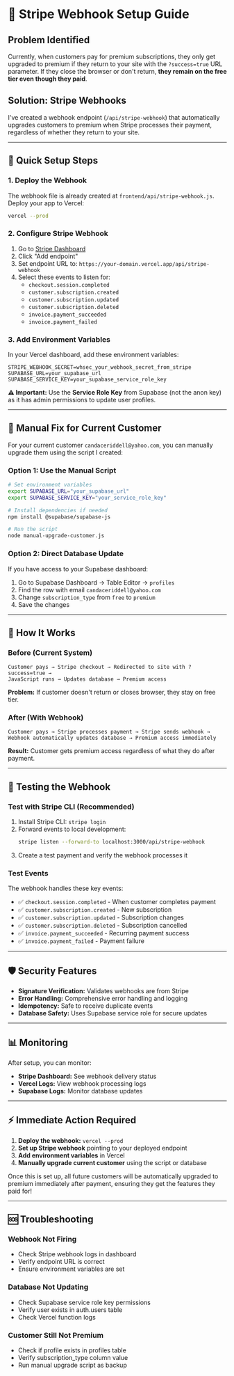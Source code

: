 # 🔗 Stripe Webhook Setup Guide

## Problem Identified
Currently, when customers pay for premium subscriptions, they only get upgraded to premium if they return to your site with the `?success=true` URL parameter. If they close the browser or don't return, **they remain on the free tier even though they paid**.

## Solution: Stripe Webhooks
I've created a webhook endpoint (`/api/stripe-webhook`) that automatically upgrades customers to premium when Stripe processes their payment, regardless of whether they return to your site.

---

## 🚀 Quick Setup Steps

### 1. Deploy the Webhook
The webhook file is already created at `frontend/api/stripe-webhook.js`. Deploy your app to Vercel:

```bash
vercel --prod
```

### 2. Configure Stripe Webhook
1. Go to [Stripe Dashboard](https://dashboard.stripe.com/webhooks)
2. Click "Add endpoint"
3. Set endpoint URL to: `https://your-domain.vercel.app/api/stripe-webhook`
4. Select these events to listen for:
   - `checkout.session.completed`
   - `customer.subscription.created`
   - `customer.subscription.updated`
   - `customer.subscription.deleted`
   - `invoice.payment_succeeded`
   - `invoice.payment_failed`

### 3. Add Environment Variables
In your Vercel dashboard, add these environment variables:

```
STRIPE_WEBHOOK_SECRET=whsec_your_webhook_secret_from_stripe
SUPABASE_URL=your_supabase_url
SUPABASE_SERVICE_KEY=your_supabase_service_role_key
```

**⚠️ Important:** Use the **Service Role Key** from Supabase (not the anon key) as it has admin permissions to update user profiles.

---

## 🔧 Manual Fix for Current Customer

For your current customer `candaceriddell@yahoo.com`, you can manually upgrade them using the script I created:

### Option 1: Use the Manual Script
```bash
# Set environment variables
export SUPABASE_URL="your_supabase_url"
export SUPABASE_SERVICE_KEY="your_service_role_key"

# Install dependencies if needed
npm install @supabase/supabase-js

# Run the script
node manual-upgrade-customer.js
```

### Option 2: Direct Database Update
If you have access to your Supabase dashboard:

1. Go to Supabase Dashboard → Table Editor → `profiles`
2. Find the row with email `candaceriddell@yahoo.com`
3. Change `subscription_type` from `free` to `premium`
4. Save the changes

---

## 🎯 How It Works

### Before (Current System)
```
Customer pays → Stripe checkout → Redirected to site with ?success=true → 
JavaScript runs → Updates database → Premium access
```
**Problem:** If customer doesn't return or closes browser, they stay on free tier.

### After (With Webhook)
```
Customer pays → Stripe processes payment → Stripe sends webhook → 
Webhook automatically updates database → Premium access immediately
```
**Result:** Customer gets premium access regardless of what they do after payment.

---

## 🧪 Testing the Webhook

### Test with Stripe CLI (Recommended)
1. Install Stripe CLI: `stripe login`
2. Forward events to local development:
   ```bash
   stripe listen --forward-to localhost:3000/api/stripe-webhook
   ```
3. Create a test payment and verify the webhook processes it

### Test Events
The webhook handles these key events:
- ✅ `checkout.session.completed` - When customer completes payment
- ✅ `customer.subscription.created` - New subscription
- ✅ `customer.subscription.updated` - Subscription changes
- ✅ `customer.subscription.deleted` - Subscription cancelled
- ✅ `invoice.payment_succeeded` - Recurring payment success
- ✅ `invoice.payment_failed` - Payment failure

---

## 🛡️ Security Features

- **Signature Verification:** Validates webhooks are from Stripe
- **Error Handling:** Comprehensive error handling and logging
- **Idempotency:** Safe to receive duplicate events
- **Database Safety:** Uses Supabase service role for secure updates

---

## 📊 Monitoring

After setup, you can monitor:
- **Stripe Dashboard:** See webhook delivery status
- **Vercel Logs:** View webhook processing logs
- **Supabase Logs:** Monitor database updates

---

## ⚡ Immediate Action Required

1. **Deploy the webhook:** `vercel --prod`
2. **Set up Stripe webhook** pointing to your deployed endpoint
3. **Add environment variables** in Vercel
4. **Manually upgrade current customer** using the script or database

Once this is set up, all future customers will be automatically upgraded to premium immediately after payment, ensuring they get the features they paid for!

---

## 🆘 Troubleshooting

### Webhook Not Firing
- Check Stripe webhook logs in dashboard
- Verify endpoint URL is correct
- Ensure environment variables are set

### Database Not Updating
- Check Supabase service role key permissions
- Verify user exists in auth.users table
- Check Vercel function logs

### Customer Still Not Premium
- Check if profile exists in profiles table
- Verify subscription_type column value
- Run manual upgrade script as backup
